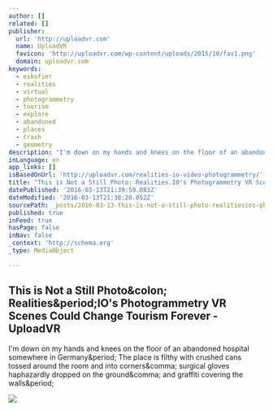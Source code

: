 ```yaml
---
author: []
related: []
publisher:
  url: 'http://uploadvr.com'
  name: UploadVR
  favicon: 'http://uploadvr.com/wp-content/uploads/2015/10/fav1.png'
  domain: uploadvr.com
keywords:
  - eskofier
  - realities
  - virtual
  - photogrammetry
  - tourism
  - explore
  - abandoned
  - places
  - trash
  - geometry
description: "I'm down on my hands and knees on the floor of an abandoned hospital somewhere in Germany. The place is filthy with crushed cans tossed around the room and into corners, surgical gloves haphazardly dropped on the ground, and graffiti covering the walls."
inLanguage: en
app_links: []
isBasedOnUrl: 'http://uploadvr.com/realities-io-video-photogrammetry/'
title: "This is Not a Still Photo: Realities.IO's Photogrammetry VR Scenes Could Change Tourism Forever - UploadVR"
datePublished: '2016-03-13T21:39:59.083Z'
dateModified: '2016-03-13T21:38:20.052Z'
sourcePath: _posts/2016-03-13-this-is-not-a-still-photo-realitiesios-photogrammetry-vr.md
published: true
inFeed: true
hasPage: false
inNav: false
_context: 'http://schema.org'
_type: MediaObject

---
```

<article style=""><h1>This is Not a Still Photo&amp;colon; Realities&amp;period;IO's Photogrammetry VR Scenes Could Change Tourism Forever - UploadVR</h1><p>I'm down on my hands and knees on the floor of an abandoned hospital somewhere in Germany&amp;period; The place is filthy with crushed cans tossed around the room and into corners&amp;comma; surgical gloves haphazardly dropped on the ground&amp;comma; and graffiti covering the walls&amp;period;</p><img src="http://uploadvr.com/wp-content/uploads/2016/03/realities-io-photogrammetry-VR.jpg" /></article>